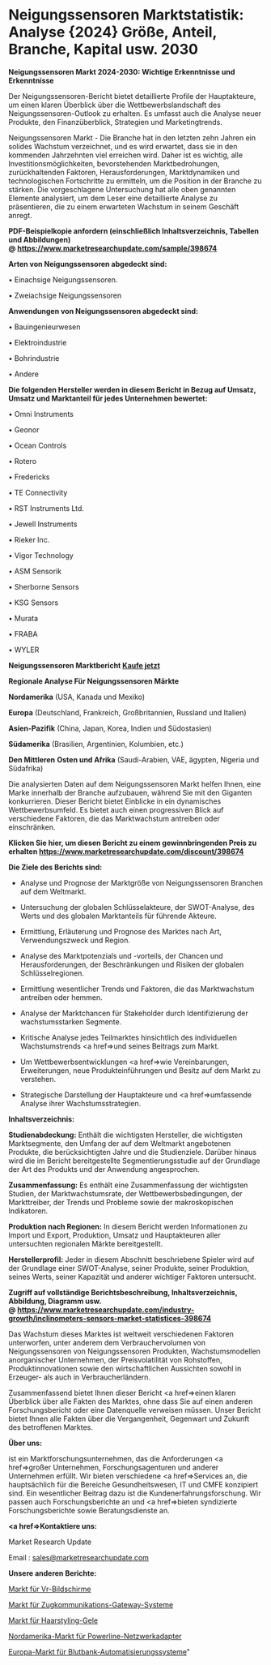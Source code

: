# Neigungssensoren Marktstatistik: Analyse {2024} Größe, Anteil, Branche, Kapital usw. 2030

<strong>Neigungssensoren Markt 2024-2030: Wichtige Erkenntnisse und Erkenntnisse</strong>

Der Neigungssensoren-Bericht bietet detaillierte Profile der Hauptakteure, um einen klaren Überblick über die Wettbewerbslandschaft des Neigungssensoren-Outlook zu erhalten. Es umfasst auch die Analyse neuer Produkte, den Finanzüberblick, Strategien und Marketingtrends.

Neigungssensoren Markt - Die Branche hat in den letzten zehn Jahren ein solides Wachstum verzeichnet, und es wird erwartet, dass sie in den kommenden Jahrzehnten viel erreichen wird. Daher ist es wichtig, alle Investitionsmöglichkeiten, bevorstehenden Marktbedrohungen, zurückhaltenden Faktoren, Herausforderungen, Marktdynamiken und technologischen Fortschritte zu ermitteln, um die Position in der Branche zu stärken. Die vorgeschlagene Untersuchung hat alle oben genannten Elemente analysiert, um dem Leser eine detaillierte Analyse zu präsentieren, die zu einem erwarteten Wachstum in seinem Geschäft anregt.

<strong><b>PDF-Beispielkopie anfordern (einschließlich Inhaltsverzeichnis, Tabellen und Abbildungen) @ </b></strong><strong><a href=https://www.marketresearchupdate.com/sample/398674><strong>https://www.marketresearchupdate.com/sample/398674</u></a></strong></strong>

<strong>Arten von Neigungssensoren abgedeckt sind:</strong>

• Einachsige Neigungssensoren.

• Zweiachsige Neigungssensoren

<strong>Anwendungen von Neigungssensoren abgedeckt sind:</strong>

• Bauingenieurwesen

• Elektroindustrie

• Bohrindustrie

• Andere

<strong>Die folgenden Hersteller werden in diesem Bericht in Bezug auf Umsatz, Umsatz und Marktanteil für jedes Unternehmen bewertet:</strong>

• Omni Instruments

• Geonor

• Ocean Controls

• Rotero

• Fredericks

• TE Connectivity

• RST Instruments Ltd.

• Jewell Instruments

• Rieker Inc.

• Vigor Technology 

• ASM Sensorik

• Sherborne Sensors

• KSG Sensors

• Murata

• FRABA

• WYLER

<strong>Neigungssensoren Marktbericht <a href=https://www.marketresearchupdate.com/buynow/398674>Kaufe jetzt</a></strong>

<strong>Regionale Analyse Für Neigungssensoren Märkte</strong>

<strong>Nordamerika</strong> (USA, Kanada und Mexiko)

<strong>Europa</strong> (Deutschland, Frankreich, Großbritannien, Russland und Italien)

<strong>Asien-Pazifik</strong> (China, Japan, Korea, Indien und Südostasien)

<strong>Südamerika</strong> (Brasilien, Argentinien, Kolumbien, etc.)

<strong>Den Mittleren</strong> <strong>Osten und Afrika</strong> (Saudi-Arabien, VAE, ägypten, Nigeria und Südafrika)

Die analysierten Daten auf dem Neigungssensoren Markt helfen Ihnen, eine Marke innerhalb der Branche aufzubauen, während Sie mit den Giganten konkurrieren. Dieser Bericht bietet Einblicke in ein dynamisches Wettbewerbsumfeld. Es bietet auch einen progressiven Blick auf verschiedene Faktoren, die das Marktwachstum antreiben oder einschränken.

<strong>Klicken Sie hier, um diesen Bericht zu einem gewinnbringenden Preis zu erhalten
</strong><strong><a href=https://www.marketresearchupdate.com/discount/398674>https://www.marketresearchupdate.com/discount/398674</b></u></strong></a>

<strong>Die Ziele des Berichts sind:</strong>

- Analyse und Prognose der Marktgröße von Neigungssensoren Branchen auf dem Weltmarkt.

- Untersuchung der globalen Schlüsselakteure, der SWOT-Analyse, des Werts und des globalen Marktanteils für führende Akteure.

- Ermittlung, Erläuterung und Prognose des Marktes nach Art, Verwendungszweck und Region.

- Analyse des Marktpotenzials und -vorteils, der Chancen und Herausforderungen, der Beschränkungen und Risiken der globalen Schlüsselregionen.

- Ermittlung wesentlicher Trends und Faktoren, die das Marktwachstum antreiben oder hemmen.

- Analyse der Marktchancen für Stakeholder durch Identifizierung der wachstumsstarken Segmente.

- Kritische Analyse jedes Teilmarktes hinsichtlich des individuellen Wachstumstrends <a href=>und</a> seines Beitrags zum Markt.

- Um Wettbewerbsentwicklungen <a href=>wie</a> Vereinbarungen, Erweiterungen, neue Produkteinführungen und Besitz auf dem Markt zu verstehen.

- Strategische Darstellung der Hauptakteure und <a href=>umfas</a>sende Analyse ihrer Wachstumsstrategien.

<strong>Inhaltsverzeichnis:</strong>

<strong>Studienabdeckung:</strong> Enthält die wichtigsten Hersteller, die wichtigsten Marktsegmente, den Umfang der auf dem Weltmarkt angebotenen Produkte, die berücksichtigten Jahre und die Studienziele. Darüber hinaus wird die im Bericht bereitgestellte Segmentierungsstudie auf der Grundlage der Art des Produkts und der Anwendung angesprochen.

<strong>Zusammenfassung:</strong> Es enthält eine Zusammenfassung der wichtigsten Studien, der Marktwachstumsrate, der Wettbewerbsbedingungen, der Markttreiber, der Trends und Probleme sowie der makroskopischen Indikatoren.

<strong>Produktion nach Regionen:</strong> In diesem Bericht werden Informationen zu Import und Export, Produktion, Umsatz und Hauptakteuren aller untersuchten regionalen Märkte bereitgestellt.

<strong>Herstellerprofil:</strong> Jeder in diesem Abschnitt beschriebene Spieler wird auf der Grundlage einer SWOT-Analyse, seiner Produkte, seiner Produktion, seines Werts, seiner Kapazität und anderer wichtiger Faktoren untersucht.

<strong><b>Zugriff auf vollständige Berichtsbeschreibung, Inhaltsverzeichnis, Abbildung, Diagramm usw. @ </b></strong><strong><a href=https://www.marketresearchupdate.com/industry-growth/inclinometers-sensors-market-statistices-398674>https://www.marketresearchupdate.com/industry-growth/inclinometers-sensors-market-statistices-398674</a></strong>

Das Wachstum dieses Marktes ist weltweit verschiedenen Faktoren unterworfen, unter anderem dem Verbrauchervolumen von Neigungssensoren von Neigungssensoren Produkten, Wachstumsmodellen anorganischer Unternehmen, der Preisvolatilität von Rohstoffen, Produktinnovationen sowie den wirtschaftlichen Aussichten sowohl in Erzeuger- als auch in Verbraucherländern.

Zusammenfassend bietet Ihnen dieser Bericht <a href=>einen</a> klaren Überblick über alle Fakten des Marktes, ohne dass Sie auf einen anderen Forschungsbericht oder eine Datenquelle verweisen müssen. Unser Bericht bietet Ihnen alle Fakten über die Vergangenheit, Gegenwart und Zukunft des betroffenen Marktes.

<strong>Über uns:</strong>

 ist ein Marktforschungsunternehmen, das die Anforderungen <a href=>großer</a> Unternehmen, Forschungsagenturen und anderer Unternehmen erfüllt. Wir bieten verschiedene <a href=>Services</a> an, die hauptsächlich für die Bereiche Gesundheitswesen, IT und CMFE konzipiert sind. Ein wesentlicher Beitrag dazu ist die Kundenerfahrungsforschung. Wir passen auch Forschungsberichte an und <a href=>bieten</a> syndizierte Forschungsberichte sowie Beratungsdienste an.

<strong><a href=>Kontaktiere uns:</a></strong>

Market Research Update

Email : sales@marketresearchupdate.com

<strong>Unsere anderen Berichte:</strong>

<a href=https://www.linkedin.com/pulse/vr-display-screen-market-2023-future-scope-demands>Markt für Vr-Bildschirme</a>

<a href=https://www.linkedin.com/pulse/train-communication-gateways-systems-market-sizing>Markt für Zugkommunikations-Gateway-Systeme</a>

<a href=https://www.linkedin.com/pulse/hair-styling-gels-market-size-emerging-trends>Markt für Haarstyling-Gele</a>

<a href=https://www.linkedin.com/pulse/north-america-powerline-networking-adapter-market-2023>Nordamerika-Markt für Powerline-Netzwerkadapter</a>

<a href=https://www.linkedin.com/pulse/europe-blood-bank-automation-system-market-2023>Europa-Markt für Blutbank-Automatisierungssysteme</a>"
